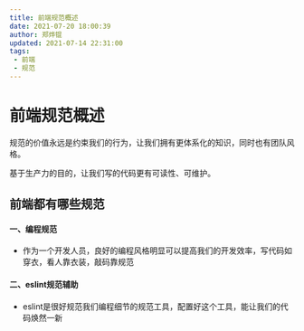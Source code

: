 ```yaml
---
title: 前端规范概述
date: 2021-07-20 18:00:39
author: 郑烨锟
updated: 2021-07-14 22:31:00
tags: 	
 - 前端
 - 规范
---
```

# 前端规范概述

  规范的价值永远是约束我们的行为，让我们拥有更体系化的知识，同时也有团队风格。

  基于生产力的目的，让我们写的代码更有可读性、可维护。

## 前端都有哪些规范

#### 一、编程规范

* 作为一个开发人员，良好的编程风格明显可以提高我们的开发效率，写代码如穿衣，看人靠衣装，敲码靠规范

#### 二、eslint规范辅助

* eslint是很好规范我们编程细节的规范工具，配置好这个工具，能让我们的代码焕然一新
